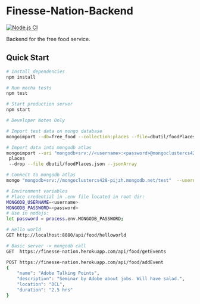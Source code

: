 # Finesse-Nation-Backend

[![Node.js CI](https://github.com/Periphery428/Finesse-Nation-Backend/workflows/Node.js%20CI/badge.svg?branch=master)](https://github.com/Periphery428/Finesse-Nation-Backend/actions)

Backend for the free food service.

## Quick Start

```bash
# Install dependencies
npm install

# Run mocha tests
npm test

# Start production server
npm start
```

```bash
# Developer Notes Only

# Import test data on mongo database
mongoimport --db=free_food --collection:places --file=dbutil/foodPlaces.json --jsonArray

# Import data into mongodb atlas
mongoimport --uri "mongodb+srv://<username>:<password>@mongoclustercs428-pijzh.mongodb.net/free_food" --collection
 places
 --drop --file dbutil/foodPlaces.json --jsonArray

# Connect to mongodb atlas
mongo "mongodb+srv://mongoclustercs428-pijzh.mongodb.net/test"  --username <username> --password <password>

# Environment variables
# Place credential in .env file located in root dir:
MONGODB_USERNAME=<username>
MONGODB_PASSWORD=<password>
# Use in nodejs:
let password = process.env.MONGODB_PASSWORD;
```

```bash
# Hello world
GET http://localhost:8080/api/food/helloworld

# Basic server -> mongodb call
GET  https://finesse-nation.herokuapp.com/api/food/getEvents

POST https://finesse-nation.herokuapp.com/api/food/addEvent
{
    "name": "Adobe Talking Points",
    "description": "Seminar by Adobe about jobs. Will have salad.",
    "location": "DCL",
    "duration": "2.5 hrs"
}

```

